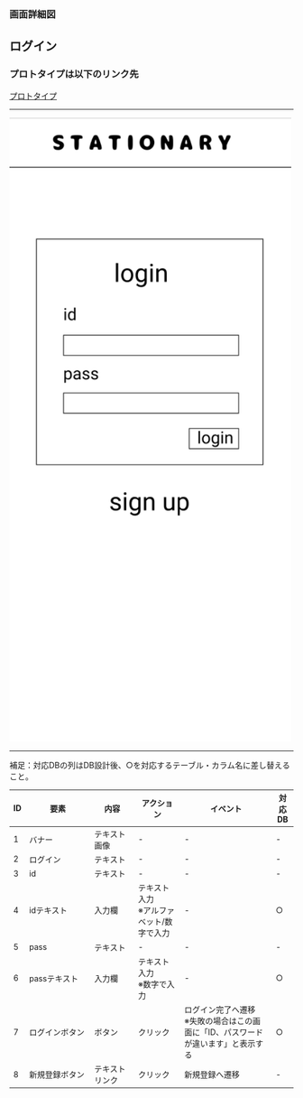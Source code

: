 ### 画面詳細図
## ログイン
### プロトタイプは以下のリンク先
[プロトタイプ](https://www.figma.com/file/YN8g4ahM3raStzCZMDXhNA/stationary?node-id=1%3A2)
*****
<img src="../img/ログイン.png" width="500">

*****
補足：対応DBの列はDB設計後、○を対応するテーブル・カラム名に差し替えること。

| ID | 要素 | 内容 | アクション | イベント | 対応DB |
|----|------|-----|------------|---------|-------|
|1   |バナー　　　　|テキスト画像|-           |-        　         |-|
|2   |ログイン　　　|テキスト　　|-    　　　 |-                   |-|
|3   |id　         |テキスト　　|-    　　　|-                    |-|
|4   |idテキスト　　|入力欄　　　|テキスト入力<br>※アルファベット/数字で入力|-        　　　　　　 |○|
|5   |pass　　　　　|テキスト　　|-   　　　 |-        　　　　　　|-|
|6   |passテキスト　|入力欄　　　|テキスト入力<br>※数字で入力|-        　　　　　　|○|
|7   |ログインボタン|ボタン　　　|クリック    |ログイン完了へ遷移<br>※失敗の場合はこの画面に「ID、パスワードが違います」と表示する|○|
|8   |新規登録ボタン|テキストリンク|クリック  |新規登録へ遷移　　　　　|-|

